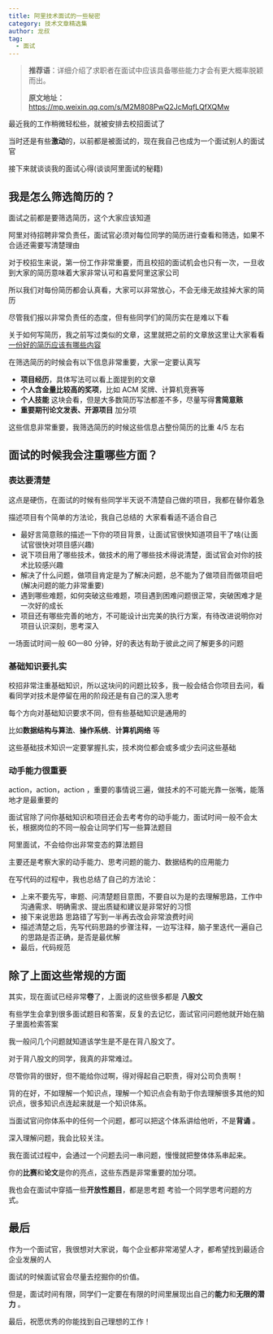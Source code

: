 ```yaml
---
title: 阿里技术面试的一些秘密
category: 技术文章精选集
author: 龙叔
tag:
  - 面试
---
```


> **推荐语**：详细介绍了求职者在面试中应该具备哪些能力才会有更大概率脱颖而出。
>
> **原文地址：** <https://mp.weixin.qq.com/s/M2M808PwQ2JcMqfLQfXQMw>

最近我的工作稍微轻松些，就被安排去校招面试了

当时还是有些**激动**的，以前都是被面试的，现在我自己也成为一个面试别人的面试官

接下来就谈谈我的面试心得(谈谈阿里面试的秘籍)

## 我是怎么筛选简历的？

面试之前都是要筛选简历，这个大家应该知道

阿里对待招聘非常负责任，面试官必须对每位同学的简历进行查看和筛选，如果不合适还需要写清楚理由

对于校招生来说，第一份工作非常重要，而且校招的面试机会也只有一次，一旦收到大家的简历意味着大家非常认可和喜爱阿里这家公司

所以我们对每份简历都会认真看，大家可以非常放心，不会无缘无故挂掉大家的简历

尽管我们报以非常负责任的态度，但有些同学们的简历实在是难以下看

关于如何写简历，我之前写过类似的文章，这里就把之前的文章放这里让大家看看 [一份好的简历应该有哪些内容](https://mp.weixin.qq.com/s?__biz=MzI4MDYzNDc1Mg==&mid=2247484010&idx=1&sn=afbe90c8446f5f21631cae750431d3ee&scene=21#wechat_redirect)

在筛选简历的时候会有以下信息非常重要，大家一定要认真写

- **项目经历**，具体写法可以看上面提到的文章
- **个人含金量比较高的奖项**，比如 ACM 奖牌、计算机竞赛等
- **个人技能** 这块会看，但是大多数简历写法都差不多，尽量写得**言简意赅**
- **重要期刊论文发表、开源项目** 加分项

这些信息非常重要，我筛选简历的时候这些信息占整份简历的比重 4/5 左右

## 面试的时候我会注重哪些方面？

### **表达要清楚**

这点是硬伤，在面试的时候有些同学半天说不清楚自己做的项目，我都在替你着急

描述项目有个简单的方法论，我自己总结的 大家看看适不适合自己

- 最好言简意赅的描述一下你的项目背景，让面试官很快知道项目干了啥(让面试官很快对项目感兴趣)
- 说下项目用了哪些技术，做技术的用了哪些技术得说清楚，面试官会对你的技术比较感兴趣
- 解决了什么问题，做项目肯定是为了解决问题，总不能为了做项目而做项目吧(解决问题的能力非常重要)
- 遇到哪些难题，如何突破这些难题，项目遇到困难问题很正常，突破困难才是一次好的成长
- 项目还有哪些完善的地方，不可能设计出完美的执行方案，有待改进说明你对项目认识深刻，思考深入

一场面试时间一般 60—80 分钟，好的表达有助于彼此之间了解更多的问题

### **基础知识要扎实**

校招非常注重基础知识，所以这块问的问题比较多，我一般会结合你项目去问，看看同学对技术是停留在用的阶段还是有自己的深入思考

每个方向对基础知识要求不同，但有些基础知识是通用的

比如**数据结构与算法**、**操作系统**、**计算机网络** 等

这些基础技术知识一定要掌握扎实，技术岗位都会或多或少去问这些基础

### **动手能力很重要**

action，action，action ，重要的事情说三遍，做技术的不可能光靠一张嘴，能落地才是最重要的

面试官除了问你基础知识和项目还会去考考你的动手能力，面试时间一般不会太长，根据岗位的不同一般会让同学们写一些算法题目

阿里面试，不会给你出非常变态的算法题目

主要还是考察大家的动手能力、思考问题的能力、数据结构的应用能力

在写代码的过程中，我也总结了自己的方法论：

- 上来不要先写，审题、问清楚题目意图，不要自以为是的去理解思路，工作中 沟通需求、明确需求、提出质疑和建议是非常好的习惯
- 接下来说思路 思路错了写到一半再去改会非常浪费时间
- 描述清楚之后，先写代码思路的步骤注释，一边写注释，脑子里迭代一遍自己的思路是否正确，是否是最优解
- 最后，代码规范

## 除了上面这些常规的方面

其实，现在面试已经非常**卷**了，上面说的这些很多都是 **八股文**

有些学生会拿到很多面试题目和答案，反复的去记忆，面试官问问题他就开始在脑子里面检索答案

我一般问几个问题就知道该学生是不是在背八股文了。

对于背八股文的同学，我真的非常难过。

尽管你背的很好，但不能给你过啊，得对得起自己职责，得对公司负责啊！

背的在好，不如理解一个知识点，理解一个知识点会有助于你去理解很多其他的知识点，很多知识点连起来就是一个知识体系。

当面试官问你体系中的任何一个问题，都可以把这个体系讲给他听，不是**背诵** 。

深入理解问题，我会比较关注。

我在面试过程中，会通过一个问题去问一串问题，慢慢就把整体体系串起来。

你的**比赛**和**论文**是你的亮点，这些东西是非常重要的加分项。

我也会在面试中穿插一些**开放性题目**，都是思考题 考验一个同学思考问题的方式。

## 最后

作为一个面试官，我很想对大家说，每个企业都非常渴望人才，都希望找到最适合企业发展的人

面试的时候面试官会尽量去挖掘你的价值。

但是，面试时间有限，同学们一定要在有限的时间里展现出自己的**能力**和**无限的潜力** 。

最后，祝愿优秀的你能找到自己理想的工作！

<!-- @include: @article-footer.snippet.md -->
